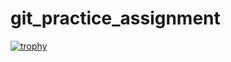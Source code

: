 # git_practice_assignment
[![trophy](https://github-profile-trophy.vercel.app/?username=ashishkumarpalai)](https://github-profile-trophy.vercel.app/?username=ashishkumarpalai&no-bg=true)
